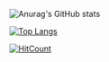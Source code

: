 ![Anurag's GitHub stats](https://github-readme-stats.vercel.app/api?username=Orion-News&show_icons=true&theme=onedark)


[![Top Langs](https://github-readme-stats.vercel.app/api/top-langs/?username=Orion-News&layout=compact)](https://github.com/Orion-News/github-readme-stats)

[![HitCount](http://hits.dwyl.com/Orion-News/Orion-News.svg)](http://hits.dwyl.com/Orion-News/Orion-News)
